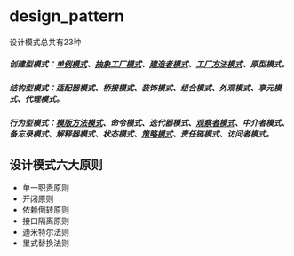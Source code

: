 # design_pattern
设计模式总共有23种
##### 创建型模式：[单例模式](https://github.com/fjnuwm/design_pattern/tree/master/singleton "单例模式")、[抽象工厂模式](https://github.com/fjnuwm/design_pattern/tree/master/abstract-factory "抽象工厂模式")、[建造者模式](https://github.com/fjnuwm/design_pattern/tree/master/builder)、[工厂方法模式](https://github.com/fjnuwm/design_pattern/tree/master/factory "工厂方法模式")、原型模式。
##### 结构型模式：适配器模式、桥接模式、装饰模式、组合模式、外观模式、享元模式、代理模式。
##### 行为型模式：[模版方法模式](https://github.com/fjnuwm/design_pattern/tree/master/template-method "模板方法模式")、命令模式、迭代器模式、[观察者模式](https://github.com/fjnuwm/design_pattern/tree/master/observer "观察者模式")、中介者模式、备忘录模式、解释器模式、状态模式、[策略模式](https://github.com/fjnuwm/design_pattern/tree/master/strategy "策略模式")、责任链模式、访问者模式。

## 设计模式六大原则
- 单一职责原则
- 开闭原则
- 依赖倒转原则
- 接口隔离原则
- 迪米特尔法则
- 里式替换法则
